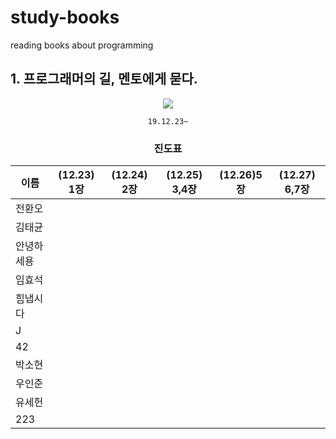 # study-books
reading books about programming  
  
  
  
  
## 1. 프로그래머의 길, 멘토에게 묻다.
<div align="center">

![](http://image.kyobobook.co.kr/images/book/xlarge/807/x9788991268807.jpg)  

`19.12.23~`
  
   
### 진도표
| 이름    | (12.23) 1장 | (12.24) 2장 | (12.25) 3,4장 | (12.26)5장 | (12.27) 6,7장 |
| ----- | ---------- | ---------- | ------------ | --------- | ------------ |
| 전환오   |            |
| 김태균   |
| 안녕하세용 |
| 임효석   |
| 힘냅시다  |
| J     |
| 42    |
| 박소현   |
| 우인준   |
| 유세헌   |
| 223   |

</div>